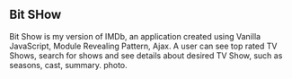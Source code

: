 ## Bit SHow

Bit Show is my version of IMDb, an application created using Vanilla JavaScript, Module Revealing Pattern, Ajax. A user can see top rated TV Shows, search for shows and see details about desired TV Show, such as seasons, cast, summary. photo.